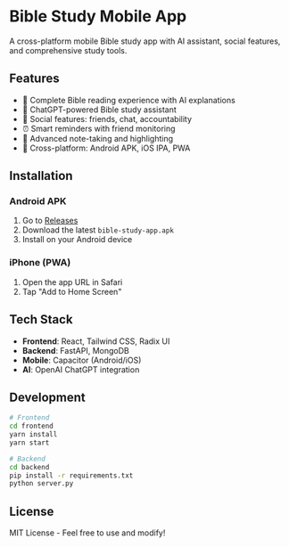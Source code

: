 # Bible Study Mobile App

A cross-platform mobile Bible study app with AI assistant, social features, and comprehensive study tools.

## Features

- 📖 Complete Bible reading experience with AI explanations
- 🤖 ChatGPT-powered Bible study assistant
- 👥 Social features: friends, chat, accountability
- ⏰ Smart reminders with friend monitoring
- 📝 Advanced note-taking and highlighting
- 📱 Cross-platform: Android APK, iOS IPA, PWA

## Installation

### Android APK
1. Go to [Releases](../../releases)
2. Download the latest `bible-study-app.apk`
3. Install on your Android device

### iPhone (PWA)
1. Open the app URL in Safari
2. Tap "Add to Home Screen"

## Tech Stack

- **Frontend**: React, Tailwind CSS, Radix UI
- **Backend**: FastAPI, MongoDB
- **Mobile**: Capacitor (Android/iOS)
- **AI**: OpenAI ChatGPT integration

## Development

```bash
# Frontend
cd frontend
yarn install
yarn start

# Backend  
cd backend
pip install -r requirements.txt
python server.py
```

## License

MIT License - Feel free to use and modify!